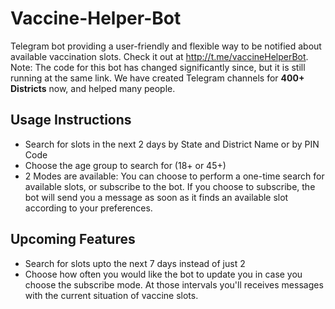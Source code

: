 # Vaccine-Helper-Bot
Telegram bot providing a user-friendly and flexible way to be notified about available vaccination slots. Check it out at http://t.me/vaccineHelperBot.  
Note: The code for this bot has changed significantly since, but it is still running at the same link. We have created Telegram channels for **400+ Districts** now, and helped many people.
## Usage Instructions
- Search for slots in the next 2 days by State and District Name or by PIN Code
- Choose the age group to search for (18+ or 45+)
- 2 Modes are available: You can choose to perform a one-time search for available slots, or subscribe to the bot. If you choose to subscribe, the bot will send you a message as soon as it finds an available slot according to your preferences. 

## Upcoming Features
- Search for slots upto the next 7 days instead of just 2
- Choose how often you would like the bot to update you in case you choose the subscribe mode. At those intervals you'll receives messages with the current situation of vaccine slots.
